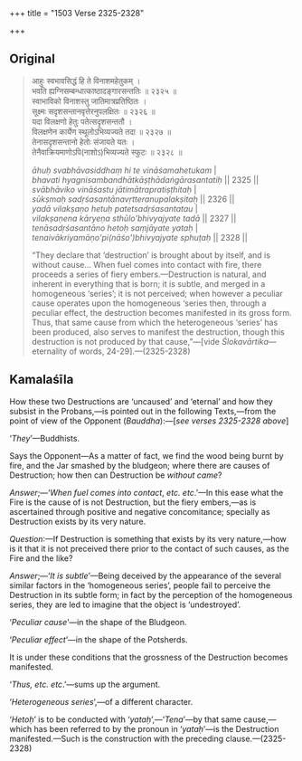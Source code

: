 +++
title = "1503 Verse 2325-2328"

+++
## Original 
>
> आहुः स्वभावसिद्धं हि ते विनाशमहेतुकम् ।  
> भवति ह्यग्निसम्बन्धात्काष्ठादङ्गारसन्ततिः ॥ २३२५ ॥  
> स्वाभाविको विनाशस्तु जातिमात्रप्रतिष्ठितः ।  
> सूक्ष्मः सदृशसन्तानवृत्तेरनुपलक्षितः ॥ २३२६ ॥  
> यदा विलक्षणो हेतुः पतेत्सदृशसन्ततौ ।  
> विलक्षणेन कार्येण स्थूलोऽभिव्यज्यते तदा ॥ २३२७ ॥  
> तेनासदृशसन्तानो हेतोः संजायते यतः ।  
> तेनैवाक्रियमाणोऽपि(नाशोऽ)भिव्यज्यते स्फुटः ॥ २३२८ ॥ 
>
> *āhuḥ svabhāvasiddhaṃ hi te vināśamahetukam* \|  
> *bhavati hyagnisambandhātkāṣṭhādaṅgārasantatiḥ* \|\| 2325 \|\|  
> *svābhāviko vināśastu jātimātrapratiṣṭhitaḥ* \|  
> *sūkṣmaḥ sadṛśasantānavṛtteranupalakṣitaḥ* \|\| 2326 \|\|  
> *yadā vilakṣaṇo hetuḥ patetsadṛśasantatau* \|  
> *vilakṣaṇena kāryeṇa sthūlo'bhivyajyate tadā* \|\| 2327 \|\|  
> *tenāsadṛśasantāno hetoḥ saṃjāyate yataḥ* \|  
> *tenaivākriyamāṇo'pi(nāśo')bhivyajyate sphuṭaḥ* \|\| 2328 \|\| 
>
> “They declare that ‘destruction’ is brought about by itself, and is without cause... When fuel comes into contact with fire, there proceeds a series of fiery embers.—Destruction is natural, and inherent in everything that is born; it is subtle, and merged in a homogeneous ‘series’; it is not perceived; when however a peculiar cause operates upon the homogeneous ‘series then, through a peculiar effect, the destruction becomes manifested in its gross form. Thus, that same cause from which the heterogeneous ‘series’ has been produced, also serves to manifest the destruction, though this destruction is not produced by that cause,”—[vide *Ślokavārtika*—eternality of words, 24-29].—(2325-2328)



## Kamalaśīla

How these two Destructions are ‘uncaused’ and ‘eternal’ and how they subsist in the Probans,—is pointed out in the following Texts,—from the point of view of the Opponent (*Bauddha*):—[*see verses 2325-2328 above*]

‘*They*’—Buddhists.

Says the Opponent—As a matter of fact, we find the wood being burnt by fire, and the Jar smashed by the bludgeon; where there are causes of Destruction; how then can Destruction be *without came*?

*Answer*;—‘*When fuel comes into contact*, *etc. etc*.’—In this ease what the Fire is the cause of is not Destruction, but the fiery embers,—as is ascertained through positive and negative concomitance; specially as Destruction exists by its very nature.

*Question*:—If Destruction is something that exists by its very nature,—how is it that it is not preceived there prior to the contact of such causes, as the Fire and the like?

*Answer*;—‘*It is subtle*’—Being deceived by the appearance of the several similar factors in the ‘homogeneous series’, people fail to perceive the Destruction in its subtle form; in fact by the perception of the homogeneous series, they are led to imagine that the object is ‘undestroyed’.

‘*Peculiar cause*’—in the shape of the Bludgeon.

‘*Peculiar effect*’—in the shape of the Potsherds.

It is under these conditions that the grossness of the Destruction becomes manifested.

‘*Thus, etc. etc*.’—sums up the argument.

‘*Heterogeneous series*’,—of a different character.

‘*Hetoḥ*’ is to be conducted with ‘*yataḥ*’,—‘*Tena*’—by that same cause,—which has been referred to by the pronoun in ‘*yataḥ*’—is the Destruction manifested.—Such is the construction with the preceding clause.—(2325-2328)


